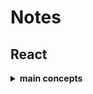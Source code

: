 # Notes

## React 

<details>
<summary><b>main concepts</b></summary>

1. [Hello World](react/main%20concepts/1.%20Hello%20World.md)
2. [Introducing JSX](react/main%20concepts/2.%20Introducing%20JSX.md)
3. [Rendering Elements](react/main%20concepts/3.%20Rendering%20Elements.md)
4. [Components and Props](react/main%20concepts/4.%20Components%20and%20Props.md)
5. [State and Lifecycle](react/main%20concepts/5.%20State%20and%20Lifecycle.md)
6. [Handing Events](react/main%20concepts/6.%20Handing%20Events.md)
7. [Conditional Rendering](react/main%20concepts/7.%20Conditional%20Rendering.md)
8. [Lists and Keys](react/main%20concepts/8.%20Lists%20and%20Keys.md)
9. [Forms](react/main%20concepts/9.%20Forms.md)
10. [Lifting State UP](react/main%20concepts/10.%20Lifting%20State%20Up.md)
11. [Composition vs Inheritance](react/main%20concepts/11.%20Composition%20vs%20Inheritance.md)
12. [Thinking in React](react/main%20concepts/12.%20Thinking%20in%20React.md)

</details>